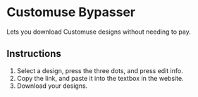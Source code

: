 # Customuse Bypasser
Lets you download Customuse designs without needing to pay.

## Instructions

1. Select a design, press the three dots, and press edit info.
2. Copy the link, and paste it into the textbox in the website.
3. Download your designs.

